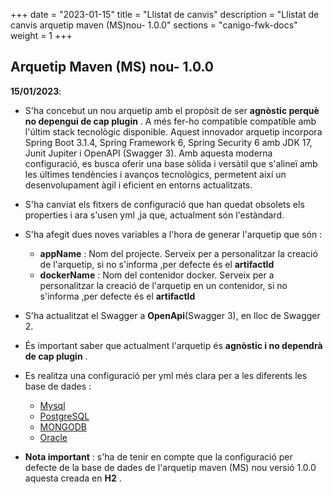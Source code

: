 +++
date        = "2023-01-15"
title       = "Llistat de canvis"
description = "Llistat de canvis arquetip maven (MS)nou- 1.0.0"
sections    = "canigo-fwk-docs"
weight		= 1
+++

## Arquetip Maven (MS) nou- 1.0.0

**15/01/2023**:
- S'ha concebut un nou arquetip amb el propòsit de ser **agnòstic perquè no depengui  de cap plugin** .
  A més fer-ho compatible compatible amb l'últim stack tecnològic disponible.
  Aquest innovador arquetip incorpora Spring Boot 3.1.4, Spring Framework 6, Spring Security 6 amb JDK 17, 
  Junit Jupiter i OpenAPI (Swagger 3). Amb aquesta moderna configuració, 
  es busca oferir una base sòlida i versàtil que s'alineï amb les últimes tendències i avanços tecnològics, 
  permetent així un desenvolupament àgil i eficient en entorns actualitzats.
- S'ha canviat els fitxers de configuració que han quedat obsolets els properties i ara s'usen yml ,ja que, actualment 
  són l'estàndard.
- S'ha afegit dues noves variables a l'hora de generar l'arquetip que són :

  - **appName** :    Nom del projecte.
                     Serveix per a personalitzar la creació de l'arquetip, si no s'informa ,per defecte és el **artifactId**
  - **dockerName** : Nom del contenidor docker.
                     Serveix per a personalitzar la creació de l'arquetip en un contenidor, si no s'informa ,per defecte 
                     és el **artifactId**
- S'ha actualitzat el Swagger a **OpenApi**(Swagger 3), en lloc de Swagger 2.
- És important saber que actualment l'arquetip és **agnòstic i no dependrà de cap plugin** .
- Es realitza una configuració per yml més clara per a les diferents les base de dades :
  - [Mysql](/howtos/2023-01-15-Guia-Actualitzacio-del-projecte-per-a-implantar-MYSQL/)
  - [PostgreSQL](/howtos/2023-01-15-Guia-Actualitzacio-del-projecte-per-a-implantar-POSTGRESQL/)
  - [MONGODB](/howtos/2023-01-15-Guia-Actualitzacio-del-projecte-per-a-implantar-MONGODB/)
  - [Oracle](/howtos/2023-01-15-Guia-Actualitzacio-del-projecte-per-a-implantar-ORACLE/)
- **Nota important** : s'ha de tenir en compte que la configuració per defecte de la base de dades de l'arquetip maven (MS) 
  nou versió 1.0.0 aquesta creada en **H2** .
